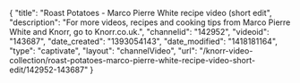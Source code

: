 {
    "title": "Roast Potatoes - Marco Pierre White recipe video (short edit",
    "description": "For more videos, recipes and cooking tips from Marco Pierre White and Knorr, go to Knorr.co.uk.",
    "channelid": "142952",
    "videoid": "143687",
    "date_created": "1393054143",
    "date_modified": "1418181164",
    "type": "captivate",
    "layout": "channelVideo",
    "url": "\/knorr-video-collection\/roast-potatoes-marco-pierre-white-recipe-video-short-edit\/142952-143687"
}